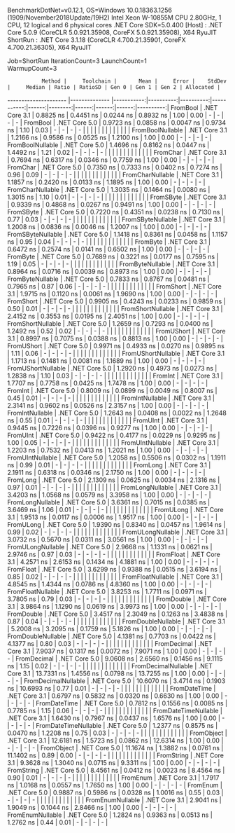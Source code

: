 
BenchmarkDotNet=v0.12.1, OS=Windows 10.0.18363.1256 (1909/November2018Update/19H2)
Intel Xeon W-10855M CPU 2.80GHz, 1 CPU, 12 logical and 6 physical cores
.NET Core SDK=5.0.400
  [Host]   : .NET Core 5.0.9 (CoreCLR 5.0.921.35908, CoreFX 5.0.921.35908), X64 RyuJIT
  ShortRun : .NET Core 3.1.18 (CoreCLR 4.700.21.35901, CoreFX 4.700.21.36305), X64 RyuJIT

Job=ShortRun  IterationCount=3  LaunchCount=1  
WarmupCount=3  

               Method |     Toolchain |       Mean |     Error |    StdDev |     Median | Ratio | RatioSD | Gen 0 | Gen 1 | Gen 2 | Allocated |
--------------------- |-------------- |-----------:|----------:|----------:|-----------:|------:|--------:|------:|------:|------:|----------:|
             FromBool | .NET Core 3.1 |  0.8825 ns | 0.4451 ns | 0.0244 ns |  0.8932 ns |  1.00 |    0.00 |     - |     - |     - |         - |
             FromBool | .NET Core 5.0 |  0.9723 ns | 0.0858 ns | 0.0047 ns |  0.9734 ns |  1.10 |    0.03 |     - |     - |     - |         - |
                      |               |            |           |           |            |       |         |       |       |       |           |
     FromBoolNullable | .NET Core 3.1 |  1.2166 ns | 0.9586 ns | 0.0525 ns |  1.2100 ns |  1.00 |    0.00 |     - |     - |     - |         - |
     FromBoolNullable | .NET Core 5.0 |  1.4696 ns | 0.8162 ns | 0.0447 ns |  1.4492 ns |  1.21 |    0.02 |     - |     - |     - |         - |
                      |               |            |           |           |            |       |         |       |       |       |           |
             FromChar | .NET Core 3.1 |  0.7694 ns | 0.6317 ns | 0.0346 ns |  0.7759 ns |  1.00 |    0.00 |     - |     - |     - |         - |
             FromChar | .NET Core 5.0 |  0.7350 ns | 0.7333 ns | 0.0402 ns |  0.7274 ns |  0.96 |    0.09 |     - |     - |     - |         - |
                      |               |            |           |           |            |       |         |       |       |       |           |
     FromCharNullable | .NET Core 3.1 |  1.1857 ns | 0.2420 ns | 0.0133 ns |  1.1895 ns |  1.00 |    0.00 |     - |     - |     - |         - |
     FromCharNullable | .NET Core 5.0 |  1.3035 ns | 0.1464 ns | 0.0080 ns |  1.3015 ns |  1.10 |    0.01 |     - |     - |     - |         - |
                      |               |            |           |           |            |       |         |       |       |       |           |
            FromSByte | .NET Core 3.1 |  0.9339 ns | 0.4868 ns | 0.0267 ns |  0.9491 ns |  1.00 |    0.00 |     - |     - |     - |         - |
            FromSByte | .NET Core 5.0 |  0.7220 ns | 0.4351 ns | 0.0238 ns |  0.7130 ns |  0.77 |    0.03 |     - |     - |     - |         - |
                      |               |            |           |           |            |       |         |       |       |       |           |
    FromSByteNullable | .NET Core 3.1 |  1.2008 ns | 0.0836 ns | 0.0046 ns |  1.2007 ns |  1.00 |    0.00 |     - |     - |     - |         - |
    FromSByteNullable | .NET Core 5.0 |  1.1418 ns | 0.8361 ns | 0.0458 ns |  1.1157 ns |  0.95 |    0.04 |     - |     - |     - |         - |
                      |               |            |           |           |            |       |         |       |       |       |           |
             FromByte | .NET Core 3.1 |  0.6472 ns | 0.2574 ns | 0.0141 ns |  0.6502 ns |  1.00 |    0.00 |     - |     - |     - |         - |
             FromByte | .NET Core 5.0 |  0.7689 ns | 0.3221 ns | 0.0177 ns |  0.7595 ns |  1.19 |    0.05 |     - |     - |     - |         - |
                      |               |            |           |           |            |       |         |       |       |       |           |
     FromByteNullable | .NET Core 3.1 |  0.8964 ns | 0.0716 ns | 0.0039 ns |  0.8973 ns |  1.00 |    0.00 |     - |     - |     - |         - |
     FromByteNullable | .NET Core 5.0 |  0.7833 ns | 0.8767 ns | 0.0481 ns |  0.7965 ns |  0.87 |    0.06 |     - |     - |     - |         - |
                      |               |            |           |           |            |       |         |       |       |       |           |
            FromShort | .NET Core 3.1 |  1.9715 ns | 0.1120 ns | 0.0061 ns |  1.9690 ns |  1.00 |    0.00 |     - |     - |     - |         - |
            FromShort | .NET Core 5.0 |  0.9905 ns | 0.4243 ns | 0.0233 ns |  0.9859 ns |  0.50 |    0.01 |     - |     - |     - |         - |
                      |               |            |           |           |            |       |         |       |       |       |           |
    FromShortNullable | .NET Core 3.1 |  2.4152 ns | 0.3553 ns | 0.0195 ns |  2.4051 ns |  1.00 |    0.00 |     - |     - |     - |         - |
    FromShortNullable | .NET Core 5.0 |  1.2659 ns | 0.7293 ns | 0.0400 ns |  1.2492 ns |  0.52 |    0.02 |     - |     - |     - |         - |
                      |               |            |           |           |            |       |         |       |       |       |           |
           FromUShort | .NET Core 3.1 |  0.8997 ns | 0.7075 ns | 0.0388 ns |  0.8813 ns |  1.00 |    0.00 |     - |     - |     - |         - |
           FromUShort | .NET Core 5.0 |  0.9971 ns | 0.4933 ns | 0.0270 ns |  0.9895 ns |  1.11 |    0.06 |     - |     - |     - |         - |
                      |               |            |           |           |            |       |         |       |       |       |           |
   FromUShortNullable | .NET Core 3.1 |  1.1713 ns | 0.1481 ns | 0.0081 ns |  1.1689 ns |  1.00 |    0.00 |     - |     - |     - |         - |
   FromUShortNullable | .NET Core 5.0 |  1.2920 ns | 0.4973 ns | 0.0273 ns |  1.2838 ns |  1.10 |    0.03 |     - |     - |     - |         - |
                      |               |            |           |           |            |       |         |       |       |       |           |
              FromInt | .NET Core 3.1 |  1.7707 ns | 0.7758 ns | 0.0425 ns |  1.7478 ns |  1.00 |    0.00 |     - |     - |     - |         - |
              FromInt | .NET Core 5.0 |  0.8009 ns | 0.0899 ns | 0.0049 ns |  0.8007 ns |  0.45 |    0.01 |     - |     - |     - |         - |
                      |               |            |           |           |            |       |         |       |       |       |           |
      FromIntNullable | .NET Core 3.1 |  2.3141 ns | 0.9602 ns | 0.0526 ns |  2.3157 ns |  1.00 |    0.00 |     - |     - |     - |         - |
      FromIntNullable | .NET Core 5.0 |  1.2643 ns | 0.0408 ns | 0.0022 ns |  1.2648 ns |  0.55 |    0.01 |     - |     - |     - |         - |
                      |               |            |           |           |            |       |         |       |       |       |           |
             FromUInt | .NET Core 3.1 |  0.9445 ns | 0.7226 ns | 0.0396 ns |  0.9277 ns |  1.00 |    0.00 |     - |     - |     - |         - |
             FromUInt | .NET Core 5.0 |  0.9422 ns | 0.4177 ns | 0.0229 ns |  0.9295 ns |  1.00 |    0.05 |     - |     - |     - |         - |
                      |               |            |           |           |            |       |         |       |       |       |           |
     FromUIntNullable | .NET Core 3.1 |  1.2203 ns | 0.7532 ns | 0.0413 ns |  1.2021 ns |  1.00 |    0.00 |     - |     - |     - |         - |
     FromUIntNullable | .NET Core 5.0 |  1.2058 ns | 0.5506 ns | 0.0302 ns |  1.1911 ns |  0.99 |    0.01 |     - |     - |     - |         - |
                      |               |            |           |           |            |       |         |       |       |       |           |
             FromLong | .NET Core 3.1 |  2.1911 ns | 0.6318 ns | 0.0346 ns |  2.1750 ns |  1.00 |    0.00 |     - |     - |     - |         - |
             FromLong | .NET Core 5.0 |  2.1309 ns | 0.0625 ns | 0.0034 ns |  2.1316 ns |  0.97 |    0.01 |     - |     - |     - |         - |
                      |               |            |           |           |            |       |         |       |       |       |           |
     FromLongNullable | .NET Core 3.1 |  3.4203 ns | 1.0568 ns | 0.0579 ns |  3.3958 ns |  1.00 |    0.00 |     - |     - |     - |         - |
     FromLongNullable | .NET Core 5.0 |  3.6361 ns | 0.7015 ns | 0.0385 ns |  3.6469 ns |  1.06 |    0.01 |     - |     - |     - |         - |
                      |               |            |           |           |            |       |         |       |       |       |           |
            FromULong | .NET Core 3.1 |  1.9513 ns | 0.0117 ns | 0.0006 ns |  1.9517 ns |  1.00 |    0.00 |     - |     - |     - |         - |
            FromULong | .NET Core 5.0 |  1.9390 ns | 0.8340 ns | 0.0457 ns |  1.9614 ns |  0.99 |    0.02 |     - |     - |     - |         - |
                      |               |            |           |           |            |       |         |       |       |       |           |
    FromULongNullable | .NET Core 3.1 |  3.0732 ns | 0.5670 ns | 0.0311 ns |  3.0561 ns |  1.00 |    0.00 |     - |     - |     - |         - |
    FromULongNullable | .NET Core 5.0 |  2.9668 ns | 1.1331 ns | 0.0621 ns |  2.9746 ns |  0.97 |    0.03 |     - |     - |     - |         - |
                      |               |            |           |           |            |       |         |       |       |       |           |
            FromFloat | .NET Core 3.1 |  4.2571 ns | 2.6153 ns | 0.1434 ns |  4.1881 ns |  1.00 |    0.00 |     - |     - |     - |         - |
            FromFloat | .NET Core 5.0 |  3.6299 ns | 0.9388 ns | 0.0515 ns |  3.6194 ns |  0.85 |    0.02 |     - |     - |     - |         - |
                      |               |            |           |           |            |       |         |       |       |       |           |
    FromFloatNullable | .NET Core 3.1 |  4.8545 ns | 1.4344 ns | 0.0786 ns |  4.8360 ns |  1.00 |    0.00 |     - |     - |     - |         - |
    FromFloatNullable | .NET Core 5.0 |  3.8253 ns | 1.7711 ns | 0.0971 ns |  3.7805 ns |  0.79 |    0.03 |     - |     - |     - |         - |
                      |               |            |           |           |            |       |         |       |       |       |           |
           FromDouble | .NET Core 3.1 |  3.9864 ns | 1.1290 ns | 0.0619 ns |  3.9973 ns |  1.00 |    0.00 |     - |     - |     - |         - |
           FromDouble | .NET Core 5.0 |  3.4517 ns | 2.3049 ns | 0.1263 ns |  3.4838 ns |  0.87 |    0.04 |     - |     - |     - |         - |
                      |               |            |           |           |            |       |         |       |       |       |           |
   FromDoubleNullable | .NET Core 3.1 |  5.2008 ns | 3.2095 ns | 0.1759 ns |  5.1826 ns |  1.00 |    0.00 |     - |     - |     - |         - |
   FromDoubleNullable | .NET Core 5.0 |  4.1381 ns | 0.7703 ns | 0.0422 ns |  4.1377 ns |  0.80 |    0.03 |     - |     - |     - |         - |
                      |               |            |           |           |            |       |         |       |       |       |           |
          FromDecimal | .NET Core 3.1 |  7.9037 ns | 0.1317 ns | 0.0072 ns |  7.9071 ns |  1.00 |    0.00 |     - |     - |     - |         - |
          FromDecimal | .NET Core 5.0 |  9.0608 ns | 2.6560 ns | 0.1456 ns |  9.1115 ns |  1.15 |    0.02 |     - |     - |     - |         - |
                      |               |            |           |           |            |       |         |       |       |       |           |
  FromDecimalNullable | .NET Core 3.1 | 13.7331 ns | 1.4556 ns | 0.0798 ns | 13.7255 ns |  1.00 |    0.00 |     - |     - |     - |         - |
  FromDecimalNullable | .NET Core 5.0 | 10.6070 ns | 3.4714 ns | 0.1903 ns | 10.6993 ns |  0.77 |    0.01 |     - |     - |     - |         - |
                      |               |            |           |           |            |       |         |       |       |       |           |
         FromDateTime | .NET Core 3.1 |  0.6797 ns | 0.5832 ns | 0.0320 ns |  0.6630 ns |  1.00 |    0.00 |     - |     - |     - |         - |
         FromDateTime | .NET Core 5.0 |  0.7812 ns | 0.1556 ns | 0.0085 ns |  0.7785 ns |  1.15 |    0.06 |     - |     - |     - |         - |
                      |               |            |           |           |            |       |         |       |       |       |           |
 FromDateTimeNullable | .NET Core 3.1 |  1.6430 ns | 0.7967 ns | 0.0437 ns |  1.6576 ns |  1.00 |    0.00 |     - |     - |     - |         - |
 FromDateTimeNullable | .NET Core 5.0 |  1.2377 ns | 0.8575 ns | 0.0470 ns |  1.2208 ns |  0.75 |    0.03 |     - |     - |     - |         - |
                      |               |            |           |           |            |       |         |       |       |       |           |
           FromObject | .NET Core 3.1 | 12.6181 ns | 1.5723 ns | 0.0862 ns | 12.6314 ns |  1.00 |    0.00 |     - |     - |     - |         - |
           FromObject | .NET Core 5.0 | 11.1674 ns | 1.3882 ns | 0.0761 ns | 11.1402 ns |  0.89 |    0.00 |     - |     - |     - |         - |
                      |               |            |           |           |            |       |         |       |       |       |           |
           FromString | .NET Core 3.1 |  9.3628 ns | 1.3040 ns | 0.0715 ns |  9.3311 ns |  1.00 |    0.00 |     - |     - |     - |         - |
           FromString | .NET Core 5.0 |  8.4561 ns | 0.0412 ns | 0.0023 ns |  8.4564 ns |  0.90 |    0.01 |     - |     - |     - |         - |
                      |               |            |           |           |            |       |         |       |       |       |           |
             FromEnum | .NET Core 3.1 |  1.7917 ns | 1.0168 ns | 0.0557 ns |  1.7650 ns |  1.00 |    0.00 |     - |     - |     - |         - |
             FromEnum | .NET Core 5.0 |  0.9887 ns | 0.5986 ns | 0.0328 ns |  1.0016 ns |  0.55 |    0.03 |     - |     - |     - |         - |
                      |               |            |           |           |            |       |         |       |       |       |           |
     FromEnumNullable | .NET Core 3.1 |  2.9041 ns | 1.9049 ns | 0.1044 ns |  2.8466 ns |  1.00 |    0.00 |     - |     - |     - |         - |
     FromEnumNullable | .NET Core 5.0 |  1.2824 ns | 0.9363 ns | 0.0513 ns |  1.2762 ns |  0.44 |    0.01 |     - |     - |     - |         - |
